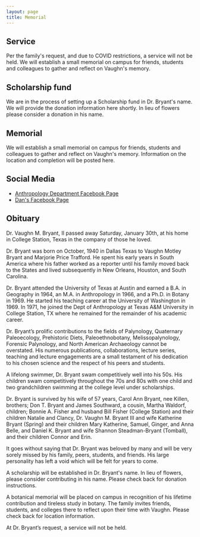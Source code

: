 ```yaml
---
layout: page
title: Memorial
---
```


## Service

Per the family's request, and due to COVID restrictions, a service will not be held.  We will establish a small memorial on campus for friends, students and colleagues to gather and reflect on Vaughn's memory.

## Scholarship fund

We are in the process of setting up a Scholarship fund in Dr. Bryant's name.  We will provide the donation information here shortly.  In lieu of flowers please consider a donation in his name.

## Memorial

We will establish a small memorial on campus for friends, students and colleagues to gather and reflect on Vaughn's memory.  Information on the location and completion will be posted here.

## Social Media

* [Anthropology Department Facebook Page](https://www.facebook.com/tamuanth/posts/3644016012300594) 
* [Dan's Facebook Page](https://www.facebook.com/dkbryant/posts/10223706986479363)

## Obituary

Dr. Vaughn M. Bryant, II passed away Saturday, January 30th, at his home in College Station, Texas in the company of those he loved.

Dr. Bryant was born on October, 1940 in Dallas Texas to Vaughn Motley Bryant and Marjorie Price Trafford.  He spent his early years in South America where his father worked as a reporter until his family moved back to the States and lived subsequently in New Orleans, Houston, and South Carolina.  

Dr. Bryant attended the University of Texas at Austin and earned a B.A. in Geography in 1964, an M.A. in Anthropology in 1966, and a Ph.D. in Botany in 1969. He started his teaching career at the University of Washington in 1969.  In 1971, he joined the Dept of Anthropology at Texas A&M University in College Station, TX where he remained for the remainder of his academic career. 

Dr. Bryant’s prolific contributions to the fields of Palynology, Quaternary Paleoecology, Prehistoric Diets, Paleoethnobotany, Melissopalynology, Forensic Palynology, and North American Archaeology cannot be overstated.  His numerous publications, collaborations, lecture series, teaching and lecture engagements are a small testament of his dedication to his chosen science and the respect of his peers and students.

A lifelong swimmer, Dr. Bryant swam competitively well into his 50s. His children swam competitively throughout the 70s and 80s with one child and two grandchildren swimming at the college level under scholarships.

Dr. Bryant is survived by his wife of 57 years, Carol Ann Bryant, nee Killen, brothers; Don T. Bryant and James Southward, a cousin, Martha Waldorf, children; Bonnie A. Fisher and husband Bill Fisher (College Station) and their children Natalie and Clancy, Dr. Vaughn M. Bryant III and wife Katherine Bryant (Spring) and their children Mary Katherine, Samuel, Ginger, and Anna Belle, and Daniel K. Bryant and wife Shannon Steadman-Bryant (Tomball), and their children Connor and Erin.

It goes without saying that Dr. Bryant was beloved by many and will be very sorely missed by his family, peers, students, and friends. His large personality has left a void which will be felt for years to come.

A scholarship will be established in Dr. Bryant's name.  In lieu of flowers, please consider contributing in his name.  Please check back for donation instructions.

A botanical memorial will be placed on campus in recognition of his lifetime contribution and tireless study in botany.  The family invites friends, students, and colleges there to reflect upon their time with Vaughn.  Please check back for location information.

At Dr. Bryant’s request, a service will not be held.
